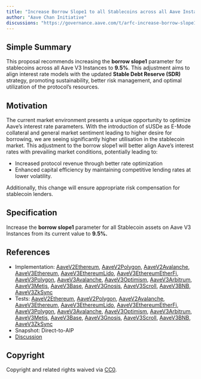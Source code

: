 ```yaml
---
title: "Increase Borrow Slope1 to all Stablecoins across all Aave Instances"
author: "Aave Chan Initiative"
discussions: "https://governance.aave.com/t/arfc-increase-borrow-slope1-to-all-stablecoins-across-all-aave-instances/19979"
---
```


## Simple Summary

This proposal recommends increasing the **borrow slope1** parameter for stablecoins across all Aave V3 Instances to **9.5%**. This adjustment aims to align interest rate models with the updated **Stable Debt Reserve (SDR)** strategy, promoting sustainability, better risk management, and optimal utilization of the protocol’s resources.

## Motivation

The current market environment presents a unique opportunity to optimize Aave’s interest rate parameters. With the introduction of sUSDe as E-Mode collateral and general market sentiment leading to higher desire for borrowing, we are seeing significantly higher utilisation in the stablecoin market. This adjustment to the borrow slope1 will better align Aave’s interest rates with prevailing market conditions, potentially leading to:

- Increased protocol revenue through better rate optimization
- Enhanced capital efficiency by maintaining competitive lending rates at lower volatility.

Additionally, this change will ensure appropriate risk compensation for stablecoin lenders.

## Specification

Increase the **borrow slope1** parameter for all Stablecoin assets on Aave V3 Instances from its current value to **9.5%.**

## References

- Implementation: [AaveV2Ethereum](https://github.com/bgd-labs/aave-proposals-v3/blob/main/src/20241201_Multi_IncreaseBorrowSlope1ToAllStablecoinsAcrossAllAaveInstances/AaveV2Ethereum_IncreaseBorrowSlope1ToAllStablecoinsAcrossAllAaveInstances_20241201.sol), [AaveV2Polygon](https://github.com/bgd-labs/aave-proposals-v3/blob/main/src/20241201_Multi_IncreaseBorrowSlope1ToAllStablecoinsAcrossAllAaveInstances/AaveV2Polygon_IncreaseBorrowSlope1ToAllStablecoinsAcrossAllAaveInstances_20241201.sol), [AaveV2Avalanche](https://github.com/bgd-labs/aave-proposals-v3/blob/main/src/20241201_Multi_IncreaseBorrowSlope1ToAllStablecoinsAcrossAllAaveInstances/AaveV2Avalanche_IncreaseBorrowSlope1ToAllStablecoinsAcrossAllAaveInstances_20241201.sol), [AaveV3Ethereum](https://github.com/bgd-labs/aave-proposals-v3/blob/main/src/20241201_Multi_IncreaseBorrowSlope1ToAllStablecoinsAcrossAllAaveInstances/AaveV3Ethereum_IncreaseBorrowSlope1ToAllStablecoinsAcrossAllAaveInstances_20241201.sol), [AaveV3EthereumLido](https://github.com/bgd-labs/aave-proposals-v3/blob/main/src/20241201_Multi_IncreaseBorrowSlope1ToAllStablecoinsAcrossAllAaveInstances/AaveV3EthereumLido_IncreaseBorrowSlope1ToAllStablecoinsAcrossAllAaveInstances_20241201.sol), [AaveV3EthereumEtherFi](https://github.com/bgd-labs/aave-proposals-v3/blob/main/src/20241201_Multi_IncreaseBorrowSlope1ToAllStablecoinsAcrossAllAaveInstances/AaveV3EthereumEtherFi_IncreaseBorrowSlope1ToAllStablecoinsAcrossAllAaveInstances_20241201.sol), [AaveV3Polygon](https://github.com/bgd-labs/aave-proposals-v3/blob/main/src/20241201_Multi_IncreaseBorrowSlope1ToAllStablecoinsAcrossAllAaveInstances/AaveV3Polygon_IncreaseBorrowSlope1ToAllStablecoinsAcrossAllAaveInstances_20241201.sol), [AaveV3Avalanche](https://github.com/bgd-labs/aave-proposals-v3/blob/main/src/20241201_Multi_IncreaseBorrowSlope1ToAllStablecoinsAcrossAllAaveInstances/AaveV3Avalanche_IncreaseBorrowSlope1ToAllStablecoinsAcrossAllAaveInstances_20241201.sol), [AaveV3Optimism](https://github.com/bgd-labs/aave-proposals-v3/blob/main/src/20241201_Multi_IncreaseBorrowSlope1ToAllStablecoinsAcrossAllAaveInstances/AaveV3Optimism_IncreaseBorrowSlope1ToAllStablecoinsAcrossAllAaveInstances_20241201.sol), [AaveV3Arbitrum](https://github.com/bgd-labs/aave-proposals-v3/blob/main/src/20241201_Multi_IncreaseBorrowSlope1ToAllStablecoinsAcrossAllAaveInstances/AaveV3Arbitrum_IncreaseBorrowSlope1ToAllStablecoinsAcrossAllAaveInstances_20241201.sol), [AaveV3Metis](https://github.com/bgd-labs/aave-proposals-v3/blob/main/src/20241201_Multi_IncreaseBorrowSlope1ToAllStablecoinsAcrossAllAaveInstances/AaveV3Metis_IncreaseBorrowSlope1ToAllStablecoinsAcrossAllAaveInstances_20241201.sol), [AaveV3Base](https://github.com/bgd-labs/aave-proposals-v3/blob/main/src/20241201_Multi_IncreaseBorrowSlope1ToAllStablecoinsAcrossAllAaveInstances/AaveV3Base_IncreaseBorrowSlope1ToAllStablecoinsAcrossAllAaveInstances_20241201.sol), [AaveV3Gnosis](https://github.com/bgd-labs/aave-proposals-v3/blob/main/src/20241201_Multi_IncreaseBorrowSlope1ToAllStablecoinsAcrossAllAaveInstances/AaveV3Gnosis_IncreaseBorrowSlope1ToAllStablecoinsAcrossAllAaveInstances_20241201.sol), [AaveV3Scroll](https://github.com/bgd-labs/aave-proposals-v3/blob/main/src/20241201_Multi_IncreaseBorrowSlope1ToAllStablecoinsAcrossAllAaveInstances/AaveV3Scroll_IncreaseBorrowSlope1ToAllStablecoinsAcrossAllAaveInstances_20241201.sol), [AaveV3BNB](https://github.com/bgd-labs/aave-proposals-v3/blob/main/src/20241201_Multi_IncreaseBorrowSlope1ToAllStablecoinsAcrossAllAaveInstances/AaveV3BNB_IncreaseBorrowSlope1ToAllStablecoinsAcrossAllAaveInstances_20241201.sol), [AaveV3ZkSync](https://github.com/bgd-labs/aave-proposals-v3/blob/main/zksync/src/20241201_Multi_IncreaseBorrowSlope1ToAllStablecoinsAcrossAllAaveInstances/AaveV3ZkSync_IncreaseBorrowSlope1ToAllStablecoinsAcrossAllAaveInstances_20241201.sol)
- Tests: [AaveV2Ethereum](https://github.com/bgd-labs/aave-proposals-v3/blob/main/src/20241201_Multi_IncreaseBorrowSlope1ToAllStablecoinsAcrossAllAaveInstances/AaveV2Ethereum_IncreaseBorrowSlope1ToAllStablecoinsAcrossAllAaveInstances_20241201.t.sol), [AaveV2Polygon](https://github.com/bgd-labs/aave-proposals-v3/blob/main/src/20241201_Multi_IncreaseBorrowSlope1ToAllStablecoinsAcrossAllAaveInstances/AaveV2Polygon_IncreaseBorrowSlope1ToAllStablecoinsAcrossAllAaveInstances_20241201.t.sol), [AaveV2Avalanche](https://github.com/bgd-labs/aave-proposals-v3/blob/main/src/20241201_Multi_IncreaseBorrowSlope1ToAllStablecoinsAcrossAllAaveInstances/AaveV2Avalanche_IncreaseBorrowSlope1ToAllStablecoinsAcrossAllAaveInstances_20241201.t.sol), [AaveV3Ethereum](https://github.com/bgd-labs/aave-proposals-v3/blob/main/src/20241201_Multi_IncreaseBorrowSlope1ToAllStablecoinsAcrossAllAaveInstances/AaveV3Ethereum_IncreaseBorrowSlope1ToAllStablecoinsAcrossAllAaveInstances_20241201.t.sol), [AaveV3EthereumLido](https://github.com/bgd-labs/aave-proposals-v3/blob/main/src/20241201_Multi_IncreaseBorrowSlope1ToAllStablecoinsAcrossAllAaveInstances/AaveV3EthereumLido_IncreaseBorrowSlope1ToAllStablecoinsAcrossAllAaveInstances_20241201.t.sol), [AaveV3EthereumEtherFi](https://github.com/bgd-labs/aave-proposals-v3/blob/main/src/20241201_Multi_IncreaseBorrowSlope1ToAllStablecoinsAcrossAllAaveInstances/AaveV3EthereumEtherFi_IncreaseBorrowSlope1ToAllStablecoinsAcrossAllAaveInstances_20241201.t.sol), [AaveV3Polygon](https://github.com/bgd-labs/aave-proposals-v3/blob/main/src/20241201_Multi_IncreaseBorrowSlope1ToAllStablecoinsAcrossAllAaveInstances/AaveV3Polygon_IncreaseBorrowSlope1ToAllStablecoinsAcrossAllAaveInstances_20241201.t.sol), [AaveV3Avalanche](https://github.com/bgd-labs/aave-proposals-v3/blob/main/src/20241201_Multi_IncreaseBorrowSlope1ToAllStablecoinsAcrossAllAaveInstances/AaveV3Avalanche_IncreaseBorrowSlope1ToAllStablecoinsAcrossAllAaveInstances_20241201.t.sol), [AaveV3Optimism](https://github.com/bgd-labs/aave-proposals-v3/blob/main/src/20241201_Multi_IncreaseBorrowSlope1ToAllStablecoinsAcrossAllAaveInstances/AaveV3Optimism_IncreaseBorrowSlope1ToAllStablecoinsAcrossAllAaveInstances_20241201.t.sol), [AaveV3Arbitrum](https://github.com/bgd-labs/aave-proposals-v3/blob/main/src/20241201_Multi_IncreaseBorrowSlope1ToAllStablecoinsAcrossAllAaveInstances/AaveV3Arbitrum_IncreaseBorrowSlope1ToAllStablecoinsAcrossAllAaveInstances_20241201.t.sol), [AaveV3Metis](https://github.com/bgd-labs/aave-proposals-v3/blob/main/src/20241201_Multi_IncreaseBorrowSlope1ToAllStablecoinsAcrossAllAaveInstances/AaveV3Metis_IncreaseBorrowSlope1ToAllStablecoinsAcrossAllAaveInstances_20241201.t.sol), [AaveV3Base](https://github.com/bgd-labs/aave-proposals-v3/blob/main/src/20241201_Multi_IncreaseBorrowSlope1ToAllStablecoinsAcrossAllAaveInstances/AaveV3Base_IncreaseBorrowSlope1ToAllStablecoinsAcrossAllAaveInstances_20241201.t.sol), [AaveV3Gnosis](https://github.com/bgd-labs/aave-proposals-v3/blob/main/src/20241201_Multi_IncreaseBorrowSlope1ToAllStablecoinsAcrossAllAaveInstances/AaveV3Gnosis_IncreaseBorrowSlope1ToAllStablecoinsAcrossAllAaveInstances_20241201.t.sol), [AaveV3Scroll](https://github.com/bgd-labs/aave-proposals-v3/blob/main/src/20241201_Multi_IncreaseBorrowSlope1ToAllStablecoinsAcrossAllAaveInstances/AaveV3Scroll_IncreaseBorrowSlope1ToAllStablecoinsAcrossAllAaveInstances_20241201.t.sol), [AaveV3BNB](https://github.com/bgd-labs/aave-proposals-v3/blob/main/src/20241201_Multi_IncreaseBorrowSlope1ToAllStablecoinsAcrossAllAaveInstances/AaveV3BNB_IncreaseBorrowSlope1ToAllStablecoinsAcrossAllAaveInstances_20241201.t.sol), [AaveV3ZkSync](https://github.com/bgd-labs/aave-proposals-v3/blob/main/zksync/src/20241201_Multi_IncreaseBorrowSlope1ToAllStablecoinsAcrossAllAaveInstances/AaveV3ZkSync_IncreaseBorrowSlope1ToAllStablecoinsAcrossAllAaveInstances_20241201.t.sol)
- Snapshot: Direct-to-AIP
- [Discussion](https://governance.aave.com/t/arfc-increase-borrow-slope1-to-all-stablecoins-across-all-aave-instances/19979)

## Copyright

Copyright and related rights waived via [CC0](https://creativecommons.org/publicdomain/zero/1.0/).
